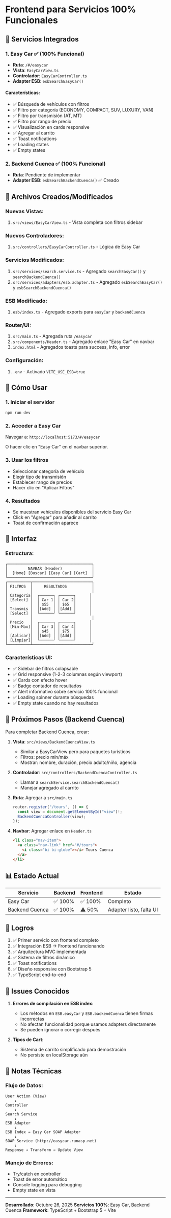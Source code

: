 # Frontend para Servicios 100% Funcionales

## 🎯 Servicios Integrados

### 1. Easy Car ✅ (100% Funcional)
- **Ruta**: `/#/easycar`
- **Vista**: `EasyCarView.ts`
- **Controlador**: `EasyCarController.ts`
- **Adapter ESB**: `esbSearchEasyCar()`

#### Características:
- ✅ Búsqueda de vehículos con filtros
- ✅ Filtro por categoría (ECONOMY, COMPACT, SUV, LUXURY, VAN)
- ✅ Filtro por transmisión (AT, MT)
- ✅ Filtro por rango de precio
- ✅ Visualización en cards responsive
- ✅ Agregar al carrito
- ✅ Toast notifications
- ✅ Loading states
- ✅ Empty states

### 2. Backend Cuenca ✅ (100% Funcional)
- **Ruta**: Pendiente de implementar
- **Adapter ESB**: `esbSearchBackendCuenca()` ✅ Creado

## 📁 Archivos Creados/Modificados

### Nuevas Vistas:
1. `src/views/EasyCarView.ts` - Vista completa con filtros sidebar

### Nuevos Controladores:
1. `src/controllers/EasyCarController.ts` - Lógica de Easy Car

### Servicios Modificados:
1. `src/services/search.service.ts` - Agregado `searchEasyCar()` y `searchBackendCuenca()`
2. `src/services/adapters/esb.adapter.ts` - Agregado `esbSearchEasyCar()` y `esbSearchBackendCuenca()`

### ESB Modificado:
1. `esb/index.ts` - Agregado exports para `easyCar` y `backendCuenca`

### Router/UI:
1. `src/main.ts` - Agregada ruta `/easycar`
2. `src/components/Header.ts` - Agregado enlace "Easy Car" en navbar
3. `index.html` - Agregados toasts para success, info, error

### Configuración:
1. `.env` - Activado `VITE_USE_ESB=true`

## 🚀 Cómo Usar

### 1. Iniciar el servidor
```bash
npm run dev
```

### 2. Acceder a Easy Car
Navegar a: `http://localhost:5173/#/easycar`

O hacer clic en "Easy Car" en el navbar superior.

### 3. Usar los filtros
- Seleccionar categoría de vehículo
- Elegir tipo de transmisión
- Establecer rango de precios
- Hacer clic en "Aplicar Filtros"

### 4. Resultados
- Se muestran vehículos disponibles del servicio Easy Car
- Click en "Agregar" para añadir al carrito
- Toast de confirmación aparece

## 🎨 Interfaz

### Estructura:
```
┌─────────────────────────────────────┐
│         NAVBAR (Header)             │
│  [Home] [Buscar] [Easy Car] [Cart]  │
└─────────────────────────────────────┘
┌──────────┬──────────────────────────┐
│ FILTROS  │     RESULTADOS           │
│          │                          │
│ Categoría│  ┌──────┐ ┌──────┐      │
│ [Select] │  │ Car 1│ │ Car 2│      │
│          │  │ $55  │ │ $65  │      │
│ Transmis │  │[Add] │ │[Add] │      │
│ [Select] │  └──────┘ └──────┘      │
│          │                          │
│ Precio   │  ┌──────┐ ┌──────┐      │
│ [Min-Max]│  │ Car 3│ │ Car 4│      │
│          │  │ $45  │ │ $75  │      │
│ [Aplicar]│  │[Add] │ │[Add] │      │
│ [Limpiar]│  └──────┘ └──────┘      │
└──────────┴──────────────────────────┘
```

### Características UI:
- ✅ Sidebar de filtros colapsable
- ✅ Grid responsive (1-2-3 columnas según viewport)
- ✅ Cards con efecto hover
- ✅ Badge contador de resultados
- ✅ Alert informativo sobre servicio 100% funcional
- ✅ Loading spinner durante búsquedas
- ✅ Empty state cuando no hay resultados

## 🔧 Próximos Pasos (Backend Cuenca)

Para completar Backend Cuenca, crear:

1. **Vista**: `src/views/BackendCuencaView.ts`
   - Similar a EasyCarView pero para paquetes turísticos
   - Filtros: precio mín/máx
   - Mostrar: nombre, duración, precio adulto/niño, agencia

2. **Controlador**: `src/controllers/BackendCuencaController.ts`
   - Llamar a `searchService.searchBackendCuenca()`
   - Manejar agregado al carrito

3. **Ruta**: Agregar a `src/main.ts`
   ```typescript
   router.register("/tours", () => {
     const view = document.getElementById("view")!;
     BackendCuencaController(view);
   });
   ```

4. **Navbar**: Agregar enlace en `Header.ts`
   ```html
   <li class="nav-item">
     <a class="nav-link" href="#/tours">
       <i class="bi bi-globe"></i> Tours Cuenca
     </a>
   </li>
   ```

## 📊 Estado Actual

| Servicio | Backend | Frontend | Estado |
|----------|---------|----------|--------|
| Easy Car | ✅ 100% | ✅ 100% | Completo |
| Backend Cuenca | ✅ 100% | ⚠️ 50% | Adapter listo, falta UI |

## 🎉 Logros

1. ✅ Primer servicio con frontend completo
2. ✅ Integración ESB → Frontend funcionando
3. ✅ Arquitectura MVC implementada
4. ✅ Sistema de filtros dinámico
5. ✅ Toast notifications
6. ✅ Diseño responsive con Bootstrap 5
7. ✅ TypeScript end-to-end

## 🐛 Issues Conocidos

1. **Errores de compilación en ESB index**: 
   - Los métodos en `ESB.easyCar` y `ESB.backendCuenca` tienen firmas incorrectas
   - No afectan funcionalidad porque usamos adapters directamente
   - Se pueden ignorar o corregir después

2. **Tipos de Cart**:
   - Sistema de carrito simplificado para demostración
   - No persiste en localStorage aún

## 📝 Notas Técnicas

### Flujo de Datos:
```
User Action (View)
    ↓
Controller
    ↓
Search Service
    ↓
ESB Adapter
    ↓
ESB Index → Easy Car SOAP Adapter
    ↓
SOAP Service (http://easycar.runasp.net)
    ↓
Response → Transform → Update View
```

### Manejo de Errores:
- Try/catch en controller
- Toast de error automático
- Console logging para debugging
- Empty state en vista

---

**Desarrollado**: Octubre 26, 2025
**Servicios 100%**: Easy Car, Backend Cuenca
**Framework**: TypeScript + Bootstrap 5 + Vite
